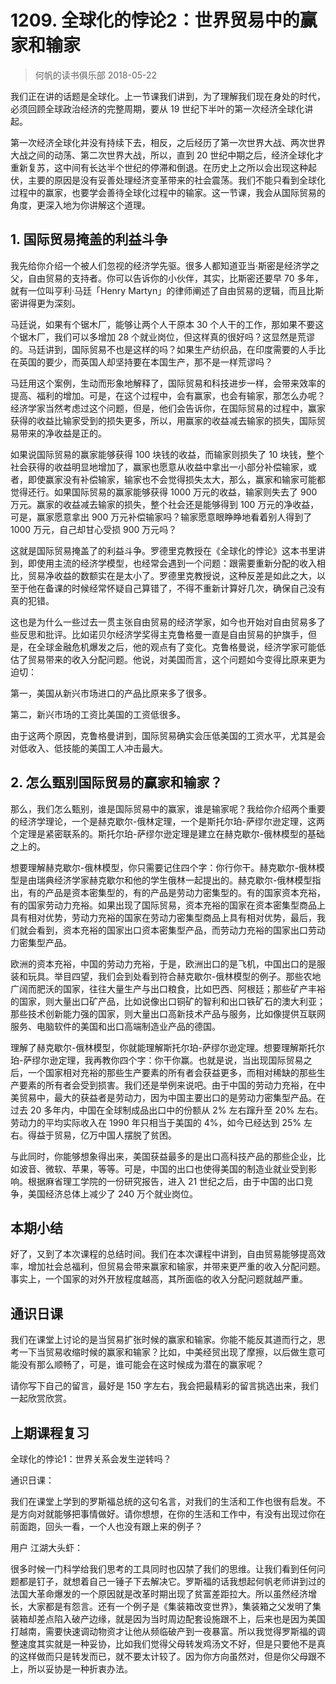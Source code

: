 # 1209. 全球化的悖论2：世界贸易中的赢家和输家
> 何帆的读书俱乐部
2018-05-22

我们正在讲的话题是全球化。上一节课我们讲到，为了理解我们现在身处的时代，必须回顾全球政治经济的完整周期，要从 19 世纪下半叶的第一次经济全球化讲起。

第一次经济全球化并没有持续下去，相反，之后经历了第一次世界大战、两次世界大战之间的动荡、第二次世界大战，所以，直到 20 世纪中期之后，经济全球化才重新复苏，这中间有长达半个世纪的停滞和倒退。在历史上之所以会出现这种起伏，主要的原因是没有妥善处理经济变革带来的社会震荡。我们不能只看到全球化过程中的赢家，也要学会善待全球化过程中的输家。这一节课，我会从国际贸易的角度，更深入地为你讲解这个道理。

## 1. 国际贸易掩盖的利益斗争
我先给你介绍一个被人们忽视的经济学先驱。很多人都知道亚当·斯密是经济学之父，自由贸易的支持者。你可以告诉你的小伙伴，其实，比斯密还要早 70 多年，就有一位叫亨利·马廷「Henry Martyn」的律师阐述了自由贸易的逻辑，而且比斯密讲得更为深刻。

马廷说，如果有个锯木厂，能够让两个人干原本 30 个人干的工作，那如果不要这个锯木厂，我们可以多增加 28 个就业岗位，但这样真的很好吗？这显然是荒谬的。马廷讲到，国际贸易不也是这样的吗？如果生产纺织品，在印度需要的人手比在英国的要少，而英国人却坚持要在本国生产，那不是一样荒谬吗？

马廷用这个案例，生动而形象地解释了，国际贸易和科技进步一样，会带来效率的提高、福利的增加。可是，在这个过程中，会有赢家，也会有输家，那怎么办呢？经济学家当然考虑过这个问题，但是，他们会告诉你，在国际贸易的过程中，赢家获得的收益比输家受到的损失更多，所以，用赢家的收益减去输家的损失，国际贸易带来的净收益是正的。

如果说国际贸易的赢家能够获得 100 块钱的收益，而输家则损失了 10 块钱，整个社会获得的收益明显地增加了，赢家也愿意从收益中拿出一小部分补偿输家，或者，即使赢家没有补偿输家，输家也不会觉得损失太大，那么，赢家和输家可能都觉得还行。如果国际贸易的赢家能够获得 1000 万元的收益，输家则失去了 900 万元。赢家的收益减去输家的损失，整个社会还是能够得到 100 万元的净收益，可是，赢家愿意拿出 900 万元补偿输家吗？输家愿意眼睁睁地看着别人得到了 1000 万元，自己却甘心受损 900 万元吗？

这就是国际贸易掩盖了的利益斗争。罗德里克教授在《全球化的悖论》这本书里讲到，即使用主流的经济学模型，也经常会遇到一个问题：跟需要重新分配的收入相比，贸易净收益的数额实在是太小了。罗德里克教授说，这种反差是如此之大，以至于他在备课的时候经常怀疑自己算错了，不得不重新计算好几次，确保自己没有真的犯错。

这也是为什么一些过去一贯主张自由贸易的经济学家，如今也开始对自由贸易多了些反思和批评。比如诺贝尔经济学奖得主克鲁格曼一直是自由贸易的护旗手，但是，在全球金融危机爆发之后，他的观点有了变化。克鲁格曼说，经济学家可能低估了贸易带来的收入分配问题。他说，对美国而言，这个问题如今变得比原来更为迫切：

第一，美国从新兴市场进口的产品比原来多了很多。

第二，新兴市场的工资比美国的工资低很多。

由于这两个原因，克鲁格曼讲到，国际贸易确实会压低美国的工资水平，尤其是会对低收入、低技能的美国工人冲击最大。

## 2. 怎么甄别国际贸易的赢家和输家？
那么，我们怎么甄别，谁是国际贸易中的赢家，谁是输家呢？我给你介绍两个重要的经济学理论，一个是赫克歇尔-俄林定理，一个是斯托尔珀-萨缪尔逊定理，这两个定理是紧密联系的。斯托尔珀-萨缪尔逊定理是建立在赫克歇尔-俄林模型的基础之上的。

想要理解赫克歇尔-俄林模型，你只需要记住四个字：你行你干。赫克歇尔-俄林模型是由瑞典经济学家赫克歇尔和他的学生俄林一起提出的。赫克歇尔-俄林模型指出，有的产品是资本密集型的，有的产品是劳动力密集型的。有的国家资本充裕，有的国家劳动力充裕。如果出现了国际贸易，资本充裕的国家在资本密集型商品上具有相对优势，劳动力充裕的国家在劳动力密集型商品上具有相对优势，最后，我们就会看到，资本充裕的国家出口资本密集型产品，而劳动力充裕的国家出口劳动力密集型产品。

欧洲的资本充裕，中国的劳动力充裕，于是，欧洲出口的是飞机，中国出口的是服装和玩具。举目四望，我们会到处看到符合赫克歇尔-俄林模型的例子。那些农地广阔而肥沃的国家，往往大量生产与出口粮食，比如巴西、阿根廷；那些矿产丰裕的国家，则大量出口矿产品，比如说像出口铜矿的智利和出口铁矿石的澳大利亚；那些技术创新能力强的国家，则大量出口高新技术产品与服务，比如像提供互联网服务、电脑软件的美国和出口高端制造业产品的德国。

理解了赫克歇尔-俄林模型，你就能理解斯托尔珀-萨缪尔逊定理。想要理解斯托尔珀-萨缪尔逊定理，我再教你四个字：你干你赢。也就是说，当出现国际贸易之后，一个国家相对充裕的那些生产要素的所有者会获益更多，而相对稀缺的那些生产要素的所有者会受到损害。我们还是举例来说吧。由于中国的劳动力充裕，在中美贸易中，最大的获益者是劳动力，因为中国主要出口的是劳动力密集型产品。在过去 20 多年内，中国在全球制成品出口中的份额从 2% 左右蹿升至 20% 左右。劳动力的平均实际收入在 1990 年只相当于美国的 4%，如今已经达到 25% 左右。得益于贸易，亿万中国人摆脱了贫困。

与此同时，你能够想象得出来，美国获益最多的是出口高科技产品的那些企业，比如波音、微软、苹果，等等。可是，中国的出口也使得美国的制造业就业受到影响。根据麻省理工学院的一份研究报告，进入 21 世纪之后，由于中国的出口竞争，美国经济总体上减少了 240 万个就业岗位。

## 本期小结
好了，又到了本次课程的总结时间。我们在本次课程中讲到，自由贸易能够提高效率，增加社会总福利，但贸易会带来赢家和输家，并带来更严重的收入分配问题。事实上，一个国家的对外开放程度越高，其所面临的收入分配问题就越严重。

## 通识日课
我们在课堂上讨论的是当贸易扩张时候的赢家和输家。你能不能反其道而行之，思考一下当贸易收缩时候的赢家和输家？比如，中美经贸出现了摩擦，以后做生意可能没有那么顺畅了，可是，谁可能会在这时候成为潜在的赢家呢？

请你写下自己的留言，最好是 150 字左右，我会把最精彩的留言挑选出来，我们一起欣赏欣赏。

## 上期课程复习
全球化的悖论1：世界关系会发生逆转吗？

通识日课：

我们在课堂上学到的罗斯福总统的这句名言，对我们的生活和工作也很有启发。不是方向对就能够把事情做好。请你想想，在你的生活和工作中，有没有出现过你在前面跑，回头一看，一个人也没有跟上来的例子？

用户 江湖大头虾：

很多时候一门科学给我们思考的工具同时也囚禁了我们的思维。让我们看到任何问题都是钉子，就想着自己一锤子下去解决它。罗斯福的话我想起何帆老师讲到过的法国大革命爆发的一个原因就是改革时期出现了贫富差距拉大。所以虽然经济增长，大家都是有怨言。还有一个例子是《集装箱改变世界》，集装箱之父发明了集装箱却差点陷入破产边缘，就是因为当时周边配套设施跟不上，后来也是因为美国打越南，需要快速调动物资才让他从频临破产到一夜暴富。所以我觉得罗斯福的调整速度其实就是一种妥协，比如我们觉得父母转发鸡汤文不好，但是只要他不是真的这样做而只是转发而已，就不要太计较了。因为你方向虽然对，但是你父母跟不上，所以妥协是一种折衷办法。


